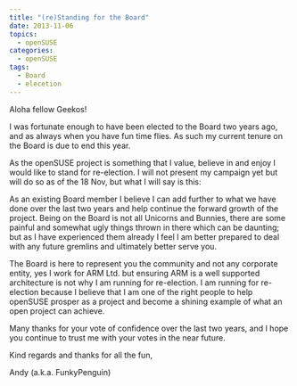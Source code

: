 ```yaml
---
title: "(re)Standing for the Board"
date: 2013-11-06
topics:
  - openSUSE
categories:
  - openSUSE
tags:
  - Board
  - elecetion
---
```

Aloha fellow Geekos!

I was fortunate enough to have been elected to the Board two years ago, and as always when you have fun time flies. As such my current tenure on the Board is due to end this year.

As the openSUSE project is something that I value, believe in and enjoy I would like to stand for re-election. I will not present my campaign yet but will do so as of the 18 Nov, but what I will say is this:

As an existing Board member I believe I can add further to what we have done over the last two years and help continue the forward growth of the project. Being on the Board is not all Unicorns and Bunnies,
there are some painful and somewhat ugly things thrown in there which can be daunting; but as I have experienced them already I feel I am better prepared to deal with any future gremlins and ultimately better serve you.

The Board is here to represent you the community and not any corporate entity, yes I work for ARM Ltd. but ensuring ARM is a well supported architecture is not why I am running for re-election. I am running for
re-election because I believe that I am one of the right people to help openSUSE prosper as a project and become a shining example of what an open project can achieve.

Many thanks for your vote of confidence over the last two years, and I hope you continue to trust me with your votes in the near future.

Kind regards and thanks for all the fun,

Andy (a.k.a. FunkyPenguin)
